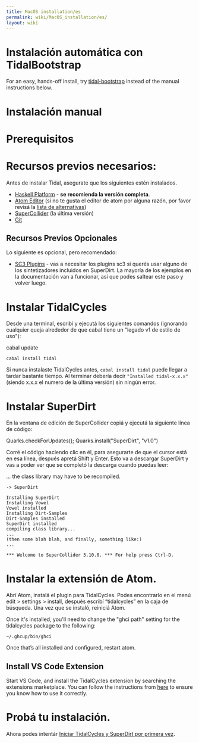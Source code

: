 ```yaml
---
title: MacOS installation/es
permalink: wiki/MacOS_installation/es/
layout: wiki
---
```


<languages />

<div class="mw-translate-fuzzy">

# Instalación automática con TidalBootstrap

</div>

For an easy, hands-off install, try
[tidal-bootstrap](https://github.com/tidalcycles/tidal-bootstrap/blob/master/README.md)
instead of the manual instructions below.

# Instalación manual

# Prerequisitos

# Recursos previos necesarios:

Antes de instalar Tidal, asegurate que los siguientes estén instalados.

<div class="mw-translate-fuzzy">

-   [Haskell Platform](https://www.haskell.org/platform/) - **se
    recomienda la versión completa**.
-   [Atom Editor](https://atom.io/) (si no te gusta el editor de atom
    por alguna razón, por favor revisá la [lista de
    alternativas](/wiki/List_of_tidal_editors "wikilink"))
-   [SuperCollider](http://supercollider.github.io/download) (la última
    versión)
-   [Git](https://git-scm.com/)

</div>

## Recursos Previos Opcionales

<div class="mw-translate-fuzzy">

Lo siguiente es opcional, pero recomendado:

</div>

-   [SC3 Plugins](https://supercollider.github.io/sc3-plugins/) - vas a
    necesitar los plugins sc3 si querés usar alguno de los
    sintetizadores incluidos en SuperDirt. La mayoría de los ejemplos en
    la documentación van a funcionar, así que podes saltear este paso y
    volver luego.

# Instalar TidalCycles

<div class="mw-translate-fuzzy">

Desde una terminal, escribí y ejecutá los siguientes comandos (ignorando
cualquier queja alrededor de que cabal tiene un "legado v1 de estilo de
uso"):

</div>
<div class="mw-translate-fuzzy">

cabal update

`cabal install tidal`

</div>
<div class="mw-translate-fuzzy">

Si nunca instalaste TidalCycles antes, `cabal install tidal` puede
llegar a tardar bastante tiempo. Al terminar debería decír
`"Installed tidal-x.x.x"` (siendo x.x.x el numero de la última versión)
sin ningún error.

</div>

# Instalar SuperDirt

En la ventana de edición de SuperCollider copiá y ejecutá la siguiente
línea de código:

<div class="mw-translate-fuzzy">

Quarks.checkForUpdates(); Quarks.install("SuperDirt", "v1.0")

</div>
<div class="mw-translate-fuzzy">

Corré el código haciendo clic en él, para asegurarte de que el cursor
está en esa línea, después apretá Shift y Enter. Esto va a descargar
SuperDirt y vas a poder ver que se completó la descarga cuando puedas
leer:

</div>
<div class="mw-translate-fuzzy">

... the class library may have to be recompiled.

`-> SuperDirt`

</div>

``` plaintext
Installing SuperDirt
Installing Vowel
Vowel installed
Installing Dirt-Samples
Dirt-Samples installed
SuperDirt installed
compiling class library...
...
(then some blah blah, and finally, something like:)
...

*** Welcome to SuperCollider 3.10.0. *** For help press Ctrl-D.
```

# Instalar la extensión de Atom.

<div class="mw-translate-fuzzy">

Abrí Atom, instalá el plugin para TidalCycles. Podes encontrarlo en el
menú edit \> settings \> install, después escribí “tidalcycles” en la
caja de búsqueda. Una vez que se instaló, reiniciá Atom.

</div>

Once it's installed, you'll need to change the "ghci path" setting for
the tidalcycles package to the following:

    ~/.ghcup/bin/ghci

Once that’s all installed and configured, restart atom.

## Install VS Code Extension

Start VS Code, and install the TidalCycles extension by searching the
extensions marketplace. You can follow the instructions from
[here](https://marketplace.visualstudio.com/items?itemName=tidalcycles.vscode-tidalcycles)
to ensure you know how to use it correctly.

# Probá tu instalación.

Ahora podes intentár [Iniciar TidalCycles y SuperDirt por primera
vez](/wiki/Start_tidalcycles_and_superdirt_for_the_first_time "wikilink").
